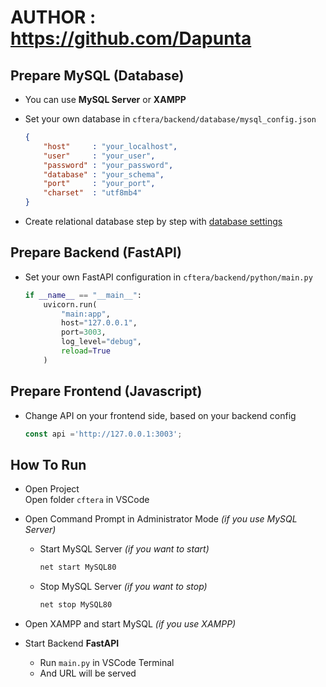 # AUTHOR : https://github.com/Dapunta

## Prepare MySQL (Database)

- You can use **MySQL Server** or **XAMPP**

- Set your own database in `cftera/backend/database/mysql_config.json`
    ```json
    {
        "host"     : "your_localhost",
        "user"     : "your_user",
        "password" : "your_password",
        "database" : "your_schema",
        "port"     : "your_port",
        "charset"  : "utf8mb4"
    }
    ```

- Create relational database step by step with [database settings](https://github.com/marghozy/Tugas/blob/main/CFTERA/backend/database/README.md)

## Prepare Backend (FastAPI)

- Set your own FastAPI configuration in `cftera/backend/python/main.py`
    ```py
    if __name__ == "__main__":
        uvicorn.run(
            "main:app",
            host="127.0.0.1",
            port=3003,
            log_level="debug",
            reload=True
        )
    ```

## Prepare Frontend (Javascript)

- Change API on your frontend side, based on your backend config
    ```js
    const api ='http://127.0.0.1:3003';
    ```

## How To Run

- Open Project  
    Open folder `cftera` in VSCode

- Open Command Prompt in Administrator Mode  *(if you use MySQL Server)*  
    - Start MySQL Server *(if you want to start)*
        ```sh
        net start MySQL80
        ```
    - Stop MySQL Server *(if you want to stop)*
        ```sh
        net stop MySQL80
        ```

- Open XAMPP and start MySQL *(if you use XAMPP)*

- Start Backend **FastAPI**
    - Run `main.py` in VSCode Terminal  
    - And URL will be served

